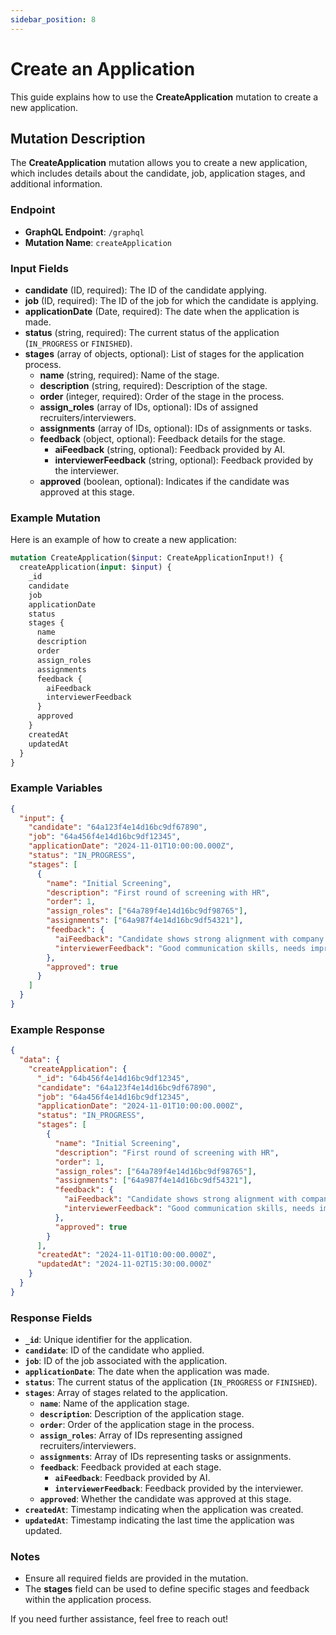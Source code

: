 ```yaml
---
sidebar_position: 8
---
```


# Create an Application

This guide explains how to use the **CreateApplication** mutation to create a new application.

## Mutation Description

The **CreateApplication** mutation allows you to create a new application, which includes details about the candidate, job, application stages, and additional information.

### Endpoint

- **GraphQL Endpoint**: `/graphql`
- **Mutation Name**: `createApplication`

### Input Fields

- **candidate** (ID, required): The ID of the candidate applying.
- **job** (ID, required): The ID of the job for which the candidate is applying.
- **applicationDate** (Date, required): The date when the application is made.
- **status** (string, required): The current status of the application (`IN_PROGRESS` or `FINISHED`).
- **stages** (array of objects, optional): List of stages for the application process.
  - **name** (string, required): Name of the stage.
  - **description** (string, required): Description of the stage.
  - **order** (integer, required): Order of the stage in the process.
  - **assign_roles** (array of IDs, optional): IDs of assigned recruiters/interviewers.
  - **assignments** (array of IDs, optional): IDs of assignments or tasks.
  - **feedback** (object, optional): Feedback details for the stage.
    - **aiFeedback** (string, optional): Feedback provided by AI.
    - **interviewerFeedback** (string, optional): Feedback provided by the interviewer.
  - **approved** (boolean, optional): Indicates if the candidate was approved at this stage.

### Example Mutation

Here is an example of how to create a new application:

```graphql
mutation CreateApplication($input: CreateApplicationInput!) {
  createApplication(input: $input) {
    _id
    candidate
    job
    applicationDate
    status
    stages {
      name
      description
      order
      assign_roles
      assignments
      feedback {
        aiFeedback
        interviewerFeedback
      }
      approved
    }
    createdAt
    updatedAt
  }
}
```

### Example Variables

```json
{
  "input": {
    "candidate": "64a123f4e14d16bc9df67890",
    "job": "64a456f4e14d16bc9df12345",
    "applicationDate": "2024-11-01T10:00:00.000Z",
    "status": "IN_PROGRESS",
    "stages": [
      {
        "name": "Initial Screening",
        "description": "First round of screening with HR",
        "order": 1,
        "assign_roles": ["64a789f4e14d16bc9df98765"],
        "assignments": ["64a987f4e14d16bc9df54321"],
        "feedback": {
          "aiFeedback": "Candidate shows strong alignment with company culture.",
          "interviewerFeedback": "Good communication skills, needs improvement in technical knowledge."
        },
        "approved": true
      }
    ]
  }
}
```

### Example Response

```json
{
  "data": {
    "createApplication": {
      "_id": "64b456f4e14d16bc9df12345",
      "candidate": "64a123f4e14d16bc9df67890",
      "job": "64a456f4e14d16bc9df12345",
      "applicationDate": "2024-11-01T10:00:00.000Z",
      "status": "IN_PROGRESS",
      "stages": [
        {
          "name": "Initial Screening",
          "description": "First round of screening with HR",
          "order": 1,
          "assign_roles": ["64a789f4e14d16bc9df98765"],
          "assignments": ["64a987f4e14d16bc9df54321"],
          "feedback": {
            "aiFeedback": "Candidate shows strong alignment with company culture.",
            "interviewerFeedback": "Good communication skills, needs improvement in technical knowledge."
          },
          "approved": true
        }
      ],
      "createdAt": "2024-11-01T10:00:00.000Z",
      "updatedAt": "2024-11-02T15:30:00.000Z"
    }
  }
}
```

### Response Fields

- **`_id`**: Unique identifier for the application.
- **`candidate`**: ID of the candidate who applied.
- **`job`**: ID of the job associated with the application.
- **`applicationDate`**: The date when the application was made.
- **`status`**: The current status of the application (`IN_PROGRESS` or `FINISHED`).
- **`stages`**: Array of stages related to the application.
  - **`name`**: Name of the application stage.
  - **`description`**: Description of the application stage.
  - **`order`**: Order of the application stage in the process.
  - **`assign_roles`**: Array of IDs representing assigned recruiters/interviewers.
  - **`assignments`**: Array of IDs representing tasks or assignments.
  - **`feedback`**: Feedback provided at each stage.
    - **`aiFeedback`**: Feedback provided by AI.
    - **`interviewerFeedback`**: Feedback provided by the interviewer.
  - **`approved`**: Whether the candidate was approved at this stage.
- **`createdAt`**: Timestamp indicating when the application was created.
- **`updatedAt`**: Timestamp indicating the last time the application was updated.

### Notes

- Ensure all required fields are provided in the mutation.
- The **stages** field can be used to define specific stages and feedback within the application process.

If you need further assistance, feel free to reach out!

